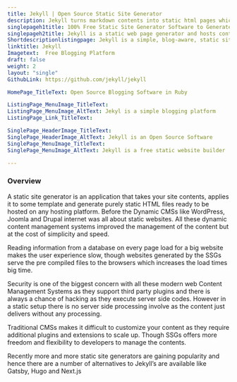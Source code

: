 ```yaml
---
title: Jekyll | Open Source Static Site Generator
description: Jekyll turns markdown contents into static html pages which simplifies creating project docs, user guides, websites and blogs by using appropriate templates.
singlepageh1title: 100% Free Static Site Generator Software to Generate HTML Websites
singlepageh2title: Jekyll is a static web page generator and hosts content on GitHub for free, as GitHub Pages are powered by Jekyll. Create contents in markups to start blog or site
Shortdescriptionlistingpage: Jekyll is a simple, blog-aware, static site generator for personal, project, or organization sites. Written in Ruby by Tom Preston-Werner, GitHub's co-founder, it is distributed under the open source MIT license.
linktitle: Jekyll
Imagetext:  Free Blogging Platform 
draft: false
weight: 2
layout: "single"
GithubLink: https://github.com/jekyll/jekyll

HomePage_TitleText: Open Source Blogging Software in Ruby

ListingPage_MenuImage_TitleText: 
ListingPage_MenuImage_AltText: Jekyl is a simple blogging platform
ListingPage_Link_TitleText: 

SinglePage_HeaderImage_TitleText: 
SinglePage_HeaderImage_AltText: Jekyll is an Open Source Software
SinglePage_MenuImage_TitleText: 
SinglePage_MenuImage_AltText: Jekyll is a free static website builder

---
```


### Overview

A static site generator is an application that takes your site contents, applies it to some template and generate purely static HTML files ready to be hosted on any hosting platform. Before the Dynamic CMSs like WordPress, Joomla and Drupal internet was all about static websites. All these dynamic content management systems improved the management of the content but at the cost of simplicity and speed.

Reading information from a database on every page load for a big website makes the user experience slow, though websites generated by the SSGs serve the pre compiled files to the browsers which increases the load times big time.

Security is one of the biggest concern with all these modern web Content Management Systems as they support third party plugins and there is always a chance of hacking as they execute server side codes. However in a static setup there is no server side processing involve as the content just delivers without any processing.

Traditional CMSs makes it difficult to customize your content as they require additional plugins and extensions to scale up. Though SSGs offers more freedom and flexibility to developers to manage the contents.

Recently more and more static site generators are gaining popularity and hence there are a number of alternatives to Jekyll’s are available like Gatsby, Hugo and Next.js
